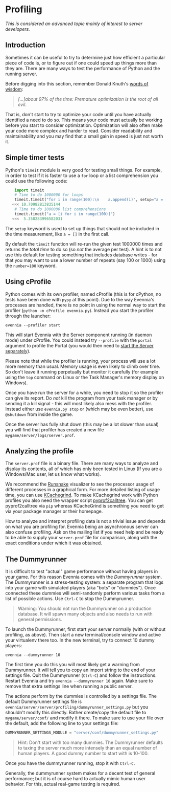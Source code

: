 # Profiling

*This is considered an advanced topic mainly of interest to server developers.*

## Introduction

Sometimes it can be useful to try to determine just how efficient a particular piece of code is, or
to figure out if one could speed up things more than they are. There are many ways to test the
performance of Python and the running server.

Before digging into this section, remember Donald Knuth's [words of wisdom](https://en.wikipedia.org/wiki/Program_optimization#When_to_optimize):

> *[...]about 97% of the time: Premature optimization is the root of all evil*.

That is, don't start to try to optimize your code until you have actually identified a need to do
so. This means your code must actually be working before you start to consider optimization.
Optimization will also often make your code more complex and harder to read. Consider readability
and maintainability and you may find that a small gain in speed is just not worth it.

## Simple timer tests

Python's `timeit` module is very good for testing small things. For example, in order to test if it is faster to use a `for` loop or a list comprehension you could use the following code:

```python
    import timeit
    # Time to do 1000000 for loops
    timeit.timeit("for i in range(100):\n    a.append(i)", setup="a = []")
   <<< 10.70982813835144
    # Time to do 1000000 list comprehensions
    timeit.timeit("a = [i for i in range(100)]")
   <<<  5.358283996582031
```

The `setup` keyword is used to set up things that should not be included in the time measurement, like `a = []` in the first call.

By default the `timeit` function will re-run the given test 1000000 times and returns the *total time* to do so (so *not* the average per test). A hint is to not use this default for testing something that includes database writes - for that you may want to use a lower number of repeats (say 100 or 1000) using the `number=100` keyword.

## Using cProfile

Python comes with its own profiler, named cProfile (this is for cPython, no tests have been done with `pypy` at this point). Due to the way Evennia's processes are handled, there is no point in using the normal way to start the profiler (`python -m cProfile evennia.py`). Instead you start the profiler through the launcher:

    evennia --profiler start

This will start Evennia with the Server component running (in daemon mode) under cProfile. You could instead try `--profile` with the `portal` argument to profile the Portal (you would then need to [start the Server separately](../../evennia_core/setup/Start-Stop-Reload)).

Please note that while the profiler is running, your process will use a lot more memory than usual. Memory usage is even likely to climb over time. So don't leave it running perpetually but monitor it carefully (for example using the `top` command on Linux or the Task Manager's memory display on Windows).

Once you have run the server for a while, you need to stop it so the profiler can give its report. Do *not* kill the program from your task manager or by sending it a kill signal - this will most likely also mess with the profiler. Instead either use `evennia.py stop` or (which may be even better), use `@shutdown` from inside the game.

Once the server has fully shut down (this may be a lot slower than usual) you will find that profiler has created a new file `mygame/server/logs/server.prof`.

## Analyzing the profile

The `server.prof` file is a binary file. There are many ways to analyze and display its contents, all of which has only been tested in Linux (If you are a Windows/Mac user, let us know what works).

We recommend the
[Runsnake](http://www.vrplumber.com/programming/runsnakerun/) visualizer to see the processor usage of different processes in a graphical form. For more detailed listing of usage time, you can use [KCachegrind](http://kcachegrind.sourceforge.net/html/Home.html). To make KCachegrind work with Python profiles you also need the wrapper script [pyprof2calltree](https://pypi.python.org/pypi/pyprof2calltree/). You can get pyprof2calltree via `pip` whereas KCacheGrind is something you need to get via your package manager or their homepage.

How to analyze and interpret profiling data is not a trivial issue and depends on what you are profiling for. Evennia being an asynchronous server can also confuse profiling. Ask on the mailing list if you need help and be ready to be able to supply your `server.prof` file for comparison, along with the exact conditions under which it was obtained.

## The Dummyrunner

It is difficult to test "actual" game performance without having players in your game. For this reason Evennia comes with the *Dummyrunner* system. The Dummyrunner is a stress-testing system: a separate program that logs into your game with simulated players (aka "bots" or "dummies"). Once connected these dummies will semi-randomly perform various tasks from a list of possible actions. Use `Ctrl-C` to stop the Dummyrunner.

> Warning: You should not run the Dummyrunner on a production database. It will spawn many objects and also needs to run with general permissions.

To launch the Dummyrunner, first start your server normally (with or without profiling, as above). Then start a new terminal/console window and active your virtualenv there too. In the new terminal, try to connect 10 dummy players:

    evennia --dummyrunner 10

The first time you do this you will most likely get a warning from Dummyrunner. It will tell you to copy an import string to the end of your settings file. Quit the Dummyrunner (`Ctrl-C`) and follow the instructions. Restart Evennia and try `evennia --dummyrunner 10` again. Make sure to remove that extra settings line when running a public server.

The actions perform by the dummies is controlled by a settings file. The default Dummyrunner settings file is `evennia/server/server/profiling/dummyrunner_settings.py` but you shouldn't modify this directly. Rather create/copy the default file to `mygame/server/conf/` and modify it there. To make sure to use your file over the default, add the following line to your settings file:

```python
DUMMYRUNNER_SETTINGS_MODULE = "server/conf/dummyrunner_settings.py"
```

> Hint: Don't start with too many dummies. The Dummyrunner defaults to taxing the server much more intensely than an equal number of human players. A good dummy number to start with is 10-100.

Once you have the dummyrunner running, stop it with `Ctrl-C`.

Generally, the dummyrunner system makes for a decent test of general performance; but it is of
course hard to actually mimic human user behavior. For this, actual real-game testing is required.
